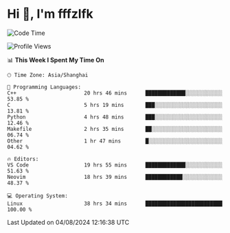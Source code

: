 # Hi 👋, I'm fffzlfk

<!--START_SECTION:waka-->
![Code Time](http://img.shields.io/badge/Code%20Time-862%20hrs%2042%20mins-blue)

![Profile Views](http://img.shields.io/badge/Profile%20Views-0-blue)

📊 **This Week I Spent My Time On** 

```text
🕑︎ Time Zone: Asia/Shanghai

💬 Programming Languages: 
C++                      20 hrs 46 mins      █████████████░░░░░░░░░░░░   53.85 % 
C                        5 hrs 19 mins       ███░░░░░░░░░░░░░░░░░░░░░░   13.81 % 
Python                   4 hrs 48 mins       ███░░░░░░░░░░░░░░░░░░░░░░   12.46 % 
Makefile                 2 hrs 35 mins       ██░░░░░░░░░░░░░░░░░░░░░░░   06.74 % 
Other                    1 hr 47 mins        █░░░░░░░░░░░░░░░░░░░░░░░░   04.62 % 

🔥 Editors: 
VS Code                  19 hrs 55 mins      █████████████░░░░░░░░░░░░   51.63 % 
Neovim                   18 hrs 39 mins      ████████████░░░░░░░░░░░░░   48.37 % 

💻 Operating System: 
Linux                    38 hrs 34 mins      █████████████████████████   100.00 % 
```


 Last Updated on 04/08/2024 12:16:38 UTC
<!--END_SECTION:waka-->
